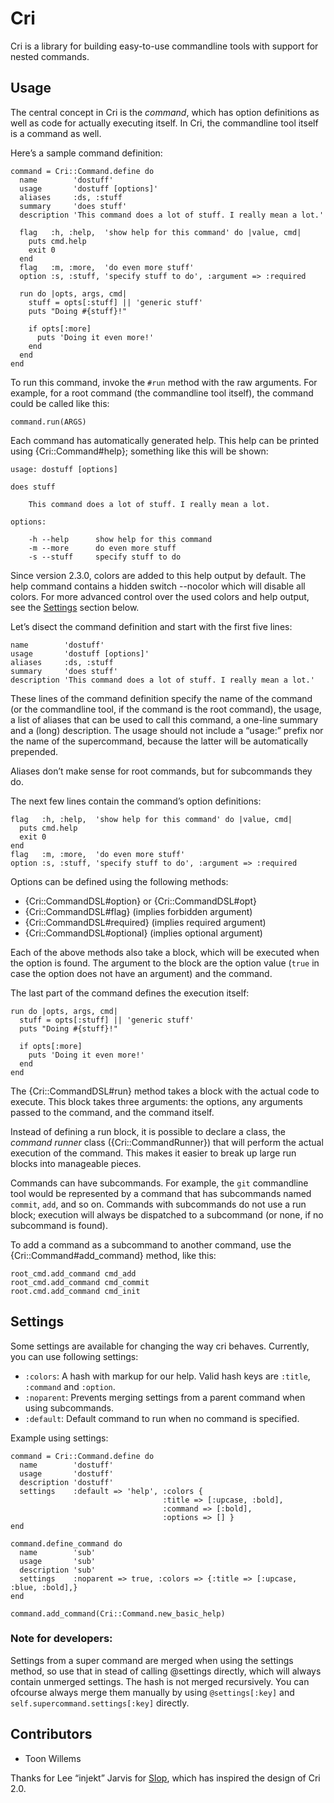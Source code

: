 Cri
===

Cri is a library for building easy-to-use commandline tools with support for
nested commands.

Usage
-----

The central concept in Cri is the _command_, which has option definitions as
well as code for actually executing itself. In Cri, the commandline tool
itself is a command as well.

Here’s a sample command definition:

	command = Cri::Command.define do
	  name        'dostuff'
	  usage       'dostuff [options]'
	  aliases     :ds, :stuff
	  summary     'does stuff'
	  description 'This command does a lot of stuff. I really mean a lot.'

	  flag   :h, :help,  'show help for this command' do |value, cmd|
	    puts cmd.help
	    exit 0
	  end
	  flag   :m, :more,  'do even more stuff'
	  option :s, :stuff, 'specify stuff to do', :argument => :required

	  run do |opts, args, cmd|
	    stuff = opts[:stuff] || 'generic stuff'
	    puts "Doing #{stuff}!"

	    if opts[:more]
	      puts 'Doing it even more!'
	    end
	  end
	end

To run this command, invoke the `#run` method with the raw arguments. For
example, for a root command (the commandline tool itself), the command could
be called like this:

	command.run(ARGS)

Each command has automatically generated help. This help can be printed using
{Cri::Command#help}; something like this will be shown:

	usage: dostuff [options]

	does stuff

	    This command does a lot of stuff. I really mean a lot.

	options:

	    -h --help      show help for this command
	    -m --more      do even more stuff
	    -s --stuff     specify stuff to do

Since version 2.3.0, colors are added to this help output by default. The
help command contains a hidden switch --nocolor which will disable all colors.
For more advanced control over the used colors and help output, see the
[Settings](#settings) section below.


Let’s disect the command definition and start with the first five lines:

	name        'dostuff'
	usage       'dostuff [options]'
	aliases     :ds, :stuff
	summary     'does stuff'
	description 'This command does a lot of stuff. I really mean a lot.'

These lines of the command definition specify the name of the command (or the
commandline tool, if the command is the root command), the usage, a list of
aliases that can be used to call this command, a one-line summary and a (long)
description. The usage should not include a “usage:” prefix nor the name of
the supercommand, because the latter will be automatically prepended.

Aliases don’t make sense for root commands, but for subcommands they do.

The next few lines contain the command’s option definitions:

	flag   :h, :help,  'show help for this command' do |value, cmd|
	  puts cmd.help
	  exit 0
	end
	flag   :m, :more,  'do even more stuff'
	option :s, :stuff, 'specify stuff to do', :argument => :required

Options can be defined using the following methods:

* {Cri::CommandDSL#option} or {Cri::CommandDSL#opt}
* {Cri::CommandDSL#flag} (implies forbidden argument)
* {Cri::CommandDSL#required} (implies required argument)
* {Cri::CommandDSL#optional} (implies optional argument)

Each of the above methods also take a block, which will be executed when the
option is found. The argument to the block are the option value (`true` in
case the option does not have an argument) and the command.

The last part of the command defines the execution itself:

	run do |opts, args, cmd|
	  stuff = opts[:stuff] || 'generic stuff'
	  puts "Doing #{stuff}!"

	  if opts[:more]
	    puts 'Doing it even more!'
	  end
	end

The {Cri::CommandDSL#run} method takes a block with the actual code to
execute. This block takes three arguments: the options, any arguments passed
to the command, and the command itself.

Instead of defining a run block, it is possible to declare a class, the
_command runner_ class ({Cri::CommandRunner}) that will perform the actual
execution of the command. This makes it easier to break up large run blocks
into manageable pieces.

Commands can have subcommands. For example, the `git` commandline tool would be represented by a command that has subcommands named `commit`, `add`, and so on. Commands with subcommands do not use a run block; execution will always be dispatched to a subcommand (or none, if no subcommand is found).

To add a command as a subcommand to another command, use the {Cri::Command#add_command} method, like this:

	root_cmd.add_command cmd_add
	root_cmd.add_command cmd_commit
	root.cmd.add_command cmd_init


Settings
--------

Some settings are available for changing the way cri behaves.
Currently, you can use following settings:

* `:colors`:   A hash with markup for our help. Valid hash keys are `:title`, `:command` and `:option`.
* `:noparent`: Prevents merging settings from a parent command when using subcommands.
* `:default`:  Default command to run when no command is specified.


Example using settings:

	command = Cri::Command.define do
	  name        'dostuff'
	  usage       'dostuff'
	  description 'dostuff'
	  settings    :default => 'help', :colors {
                                      :title => [:upcase, :bold],
                                      :command => [:bold],
                                      :options => [] }
	end

	command.define_command do
	  name        'sub'
	  usage       'sub'
	  description 'sub'
	  settings    :noparent => true, :colors => {:title => [:upcase, :blue, :bold],}
	end

	command.add_command(Cri::Command.new_basic_help)


### Note for developers:

Settings from a super command are merged when using the settings method, so use
that in stead of calling @settings directly, which will always contain unmerged
settings. The hash is not merged recursively. You can ofcourse always merge them
manually by using `@settings[:key]` and `self.supercommand.settings[:key]` directly.

Contributors
------------

* Toon Willems

Thanks for Lee “injekt” Jarvis for [Slop][1], which has inspired the design of Cri 2.0.

[1]: https://github.com/injekt/slop
